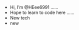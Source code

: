 - Hi, I’m @HEee6991 ......
- Hope to learn to code here ......
- New tech 
- new 

<!---
HEee6991/HEee6991 is a ✨ special ✨ repository because its `README.md` (this file) appears on your GitHub profile.
You can click the Preview link to take a look at your changes.
--->
